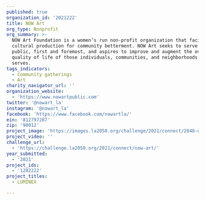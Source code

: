 ```yaml
---
published: true
organization_id: '2021222'
title: NOW Art
org_type: Nonprofit
org_summary: >-
  NOW Art Foundation is a women’s run non-profit organization that facilitates
  cultural production for community betterment. NOW Art seeks to serve the
  public, first and foremost, and aspires to improve and augment the overall
  quality of life of those individuals, communities, and neighborhoods it
  serves.
tags_indicators:
  - Community gatherings
  - Art
charity_navigator_url: ''
organization_website:
  - 'https://www.nowartpublic.com'
twitter: '@nowart_la'
instagram: '@nowart_la'
facebook: 'https://www.facebook.com/nowartla/'
ein: '812797287'
zip: '90012'
project_image: 'https://images.la2050.org/challenge/2021/connect/2048-wide/now-art.jpg'
project_video: ''
challenge_url:
  - 'https://challenge.la2050.org/2021/connect/now-art/'
year_submitted:
  - '2021'
project_ids:
  - '1202222'
project_titles:
  - LUMINEX

---
```

